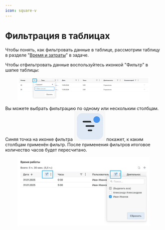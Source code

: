 ```yaml
---
icon: square-v
---
```


# Фильтрация в таблицах

Чтобы понять, как фильтровать данные в таблице, рассмотрим таблицу в разделе "[Время и затраты](../vremya-i-zatraty/)" в задаче.

Чтобы отфильтровать данные воспользуйтесь иконкой "Фильтр" в шапке таблицы:

<figure><img src="../../.gitbook/assets/image (901).png" alt=""><figcaption></figcaption></figure>

Вы можете выбрать фильтрацию по одному или нескольким столбцам. Синяя точка на иконке фильтра <img src="../../.gitbook/assets/image (209).png" alt="" data-size="line"> покажет, к каким столбцам применён фильтр. После применения фильтров итоговое количество часов будет пересчитано.

<figure><img src="../../.gitbook/assets/image (115).png" alt=""><figcaption></figcaption></figure>
